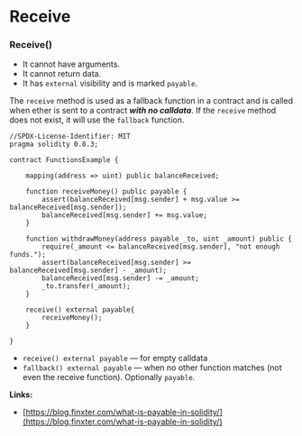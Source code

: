 # Receive

### Receive()

* It cannot have arguments.
* It cannot return data.&#x20;
* It has `external` visibility and is marked `payable`.

The `receive` method is used as a fallback function in a contract and is called when ether is sent to a contract _**with no calldata**_. If the `receive` method does not exist, it will use the `fallback` function.

```solidity
//SPDX-License-Identifier: MIT
pragma solidity 0.8.3;

contract FunctionsExample {

    mapping(address => uint) public balanceReceived;

    function receiveMoney() public payable {
        assert(balanceReceived[msg.sender] + msg.value >= balanceReceived[msg.sender]);
        balanceReceived[msg.sender] += msg.value;
    }

    function withdrawMoney(address payable _to, uint _amount) public {
        require(_amount <= balanceReceived[msg.sender], "not enough funds.");
        assert(balanceReceived[msg.sender] >= balanceReceived[msg.sender] - _amount);
        balanceReceived[msg.sender] -= _amount;
        _to.transfer(_amount);
    }

    receive() external payable{
        receiveMoney();
    } 

}
```

* `receive() external payable` — for empty calldata
* `fallback() external payable` — when no other function matches (not even the receive function). Optionally `payable`.

**Links:**

* [https://blog.finxter.com/what-is-payable-in-solidity/](https://blog.finxter.com/what-is-payable-in-solidity/)
